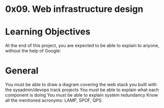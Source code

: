 # 0x09. Web infrastructure design

# Learning Objectives

At the end of this project, you are expected to be able to explain to anyone, without the help of Google:

# General

You must be able to draw a diagram covering the web stack you built with the sysadmin/devops track projects
You must be able to explain what each component is doing
You must be able to explain system redundancy
Know all the mentioned acronyms: LAMP, SPOF, QPS
